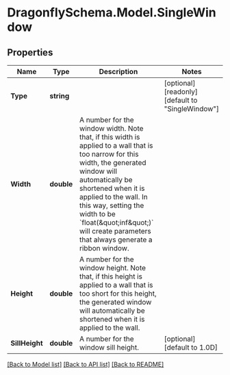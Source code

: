 
# DragonflySchema.Model.SingleWindow

## Properties

Name | Type | Description | Notes
------------ | ------------- | ------------- | -------------
**Type** | **string** |  | [optional] [readonly] [default to "SingleWindow"]
**Width** | **double** | A number for the window width. Note that, if this width is applied to a wall that is too narrow for this width, the generated window will automatically be shortened when it is applied to the wall. In this way, setting the width to be &#x60;float(\&quot;inf\&quot;)&#x60; will create parameters that always generate a ribbon window. | 
**Height** | **double** | A number for the window height. Note that, if this height is applied to a wall that is too short for this height, the generated window will automatically be shortened when it is applied to the wall. | 
**SillHeight** | **double** | A number for the window sill height. | [optional] [default to 1.0D]

[[Back to Model list]](../README.md#documentation-for-models)
[[Back to API list]](../README.md#documentation-for-api-endpoints)
[[Back to README]](../README.md)

